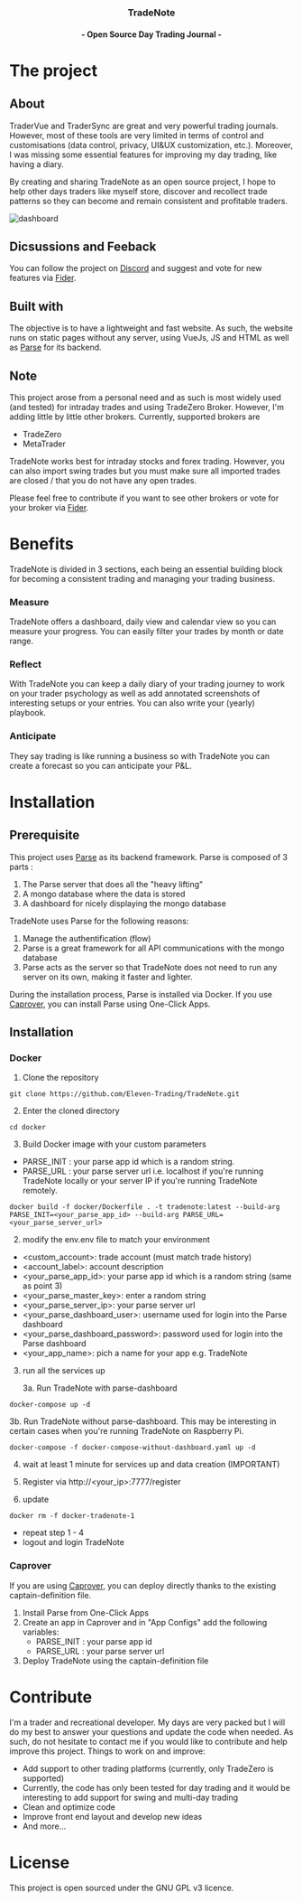 
<h3 align="center">TradeNote</h3>
<h4 align="center">- Open Source Day Trading Journal -</h4>


# The project
## About
TraderVue and TraderSync are great and very powerful trading journals. However, most of these tools are very limited in terms of control and customisations (data control, privacy, UI&UX customization, etc.). Moreover, I was missing some essential features for improving my day trading, like having a diary.

By creating and sharing TradeNote as an open source project, I hope to help other days traders like myself store, discover and recollect trade patterns so they can become and remain consistent and profitable traders.

![dashboard](https://f003.backblazeb2.com/file/7ak-public/tradenote/TradeNote-Dashboard.png "Dashboard")

## Dicsussions and Feeback
You can follow the project on [Discord](https://discord.gg/ZbHekKYb85 "Discord") and suggest and vote for new features via [Fider](https://fider.tradenote.co "Fider").

## Built with
The objective is to have a lightweight and fast website. As such, the website runs on static pages without any server, using VueJs, JS and HTML as well as [Parse](https://parseplatform.org/ "Parse") for its backend.

## Note
This project arose from a personal need and as such is most widely used (and tested) for intraday trades and using TradeZero Broker. However, I'm adding little by little other brokers. Currently, supported brokers are
 - TradeZero
 - MetaTrader

TradeNote works best for intraday stocks and forex trading. However, you can also import swing trades but you must make sure all imported trades are closed / that you do not have any open trades.

Please feel free to contribute if you want to see other brokers or vote for your broker via [Fider](https://fider.tradenote.co "Fider").


# Benefits
TradeNote is divided in 3 sections, each being an essential building block for becoming a consistent trading and managing your trading business.

### Measure
TradeNote offers a dashboard, daily view and calendar view so you can measure your progress. You can easily filter your trades by month or date range.


### Reflect
With TradeNote you can keep a daily diary of your trading journey to work on your trader psychology as well as add annotated screenshots of interesting setups or your entries. You can also write your (yearly) playbook.

### Anticipate
They say trading is like running a business so with TradeNote you can create a forecast so you can anticipate your P&L.


# Installation
## Prerequisite
This project uses [Parse](https://github.com/parse-community "Parse") as its backend framework. Parse is composed of 3 parts :
1. The Parse server that does all the "heavy lifting"
2. A mongo database where the data is stored
3. A dashboard for nicely displaying the mongo database

TradeNote uses Parse for the following reasons:
1. Manage the authentification (flow)
2. Parse is a great framework for all API communications with the mongo database
3. Parse acts as the server so that TradeNote does not need to run any server on its own, making it faster and lighter.

During the installation process, Parse is installed via Docker. If you use [Caprover](https://github.com/caprover/caprover "Caprover"), you can install Parse using One-Click Apps.

## Installation
### Docker
1. Clone the repository
```
git clone https://github.com/Eleven-Trading/TradeNote.git
```
2. Enter the cloned directory
```
cd docker
```
3. Build Docker image with your custom parameters
 - PARSE_INIT : your parse app id which is a random string.
 - PARSE_URL : your parse server url i.e. localhost if you're running TradeNote locally or your server IP if you're running TradeNote remotely.
```
docker build -f docker/Dockerfile . -t tradenote:latest --build-arg PARSE_INIT=<your_parse_app_id> --build-arg PARSE_URL=<your_parse_server_url>
```
2. modify the env.env file to match your environment
- <custom_account>: trade account (must match trade history)
- <account_label>: account description
- <your_parse_app_id>: your parse app id which is a random string (same as point 3)
- <your_parse_master_key>: enter a random string
- <your_parse_server_ip>: your parse server url
- <your_parse_dashboard_user>: username used for login into the Parse dashboard
- <your_parse_dashboard_password>: password used for login into the Parse dashboard
- <your_app_name>: pich a name for your app e.g. TradeNote

3. run all the services up

   3a. Run TradeNote with parse-dashboard

```
docker-compose up -d
```   

   3b. Run TradeNote without parse-dashboard.
  This may be interesting in certain cases when you're running TradeNote on Raspberry Pi.

```
docker-compose -f docker-compose-without-dashboard.yaml up -d
```

4. wait at least 1 minute for services up and data creation (IMPORTANT)

5. Register via http://<your_ip>:7777/register

6. update
```
docker rm -f docker-tradenote-1
```
- repeat step 1 - 4
- logout and login TradeNote

### Caprover
If you are using [Caprover](https://github.com/caprover/caprover "Caprover"), you can deploy directly thanks to the existing captain-definition file.
1. Install Parse from One-Click Apps
2. Create an app in Caprover and in "App Configs" add the following variables:
   - PARSE_INIT : your parse app id
   - PARSE_URL : your parse server url
3. Deploy TradeNote using the captain-definition file


# Contribute
I'm a trader and recreational developer. My days are very packed but I will do my best to answer your questions and update the code when needed. As such, do not hesitate to contact me if you would like to contribute and help improve this project. Things to work on and improve:
- Add support to other trading platforms (currently, only TradeZero is supported)
- Currently, the code has only been tested for day trading and it would be interesting to add support for swing and multi-day trading
- Clean and optimize code
- Improve front end layout and develop new ideas
- And more...

# License
This project is open sourced under the GNU GPL v3 licence.
